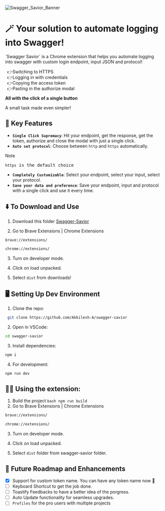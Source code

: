 ![Swagger_Savior_Banner](https://github.com/user-attachments/assets/ad44524a-db6e-469d-af40-1d069aaad732)

<h1>🪄 Your solution to automate logging into Swagger!</h1>
<p>`Swagger Savior` is a Chrome extension that helps you automate logging into swagger with custom login endpoint, input JSON and protocol!</p>
<ul style="list-style-type: '&#128073;';">
    <li>Switching to HTTPS</li>
    <li>Logging in with credentials</li>
    <li>Copying the access token</li>
    <li>Pasting in the authorize modal</li>
</ul>
<p><strong>All with the click of a single button</strong></p>
<p>A small task made even simpler! </p>

## 🌟 Key Features

- **`Single Click Supremacy`**: Hit your endpoint, get the response, get the token, authorize and close  the modal with just a single click.
- **`Auto set protocol`**: Choose between `http` and `https` automatically.
> [!NOTE]
> <samp> `https` is the default choice</samp>
> 
- **`Completely Customizable`**: Select your endpoint, select your input, select your protocol.
- **`Save your data and preference`**: Save your endpoint, input and protocol with a single click and use it every time.

## ⬇️ To Download and Use

1. Download this folder [Swagger-Savior](https://github.com/Akkilesh-A/swagger-savior/blob/main/dist.zip)

2. Go to Brave Extensions | Chrome Extensions
```bash
brave://extensions/
```
```bash
chrome://extensions/
```

3. Turn on developer mode.

4. Click on load unpacked.

5. Select `dist` from downloads!

## 🖥️ Setting Up Dev Environment

1. Clone the repo:
```bash
 git clone https://github.com/Akkilesh-A/swagger-savior 
 ```

2. Open in VSCode:
```bash
cd swagger-savior
``` 

3. Install dependencies:
```bash
npm i
```

4. For development:
```bash
npm run dev
```

## 🦸‍♂️ Using the extension:

1. Build the project
        ```bash
        npm run build
        ```
2. Go to Brave Extensions | Chrome Extensions
```bash
brave://extensions/
```
```bash
chrome://extensions/
```

3. Turn on developer mode.

4. Click on load unpacked. 

5. Select `dist` folder from swagger-savior folder.


## 🔮 Future Roadmap and Enhancements

- [x]  Support for custom token name. You can have any token name now 🎉
- [ ]  Keyboard Shortcut to get the job done.
- [ ]  Toastify Feedbacks to have a better idea of the porgress.
- [ ]  Auto Update functionality for seamless upgrades.
- [ ]  `Profiles` for the pro users with multiple projects
